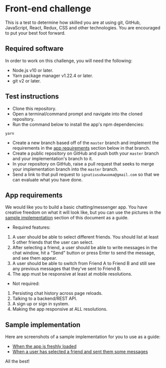 # Front-end challenge
This is a test to determine how skilled you are at using git, GitHub, JavaScript, React, Redux, CSS and other technologies. You are encouraged to put your best foot forward.

## Required software
In order to work on this challenge, you will need the following:
- Node.js v10 or later.
- Yarn package manager v1.22.4 or later.
- git v2 or later.

## Test instructions
- Clone this repository.
- Open a terminal/command prompt and navigate into the cloned repository.
- Run the command below to install the app's npm dependencies:
```
yarn
```
- Create a new branch based off of the `master` branch and implement the requirements in the [app requirements](#app-requirements) section below in that branch.
- Create a public repository on GitHub and push both your `master` branch and your implementation's branch to it.
- In your repository on GitHub, raise a pull request that seeks to merge your implementation branch into the `master` branch.
- Send a link to that pull request to `ignatiusukwuoma@gmail.com` so that we can evaluate what you have done.

## App requirements
We would like you to build a basic chatting/messenger app. You have creative freedom on what it will look like, but you can use the pictures in the [sample implementation](#sample-implementation) section of this document as a guide.

- Required features:
1. A user should be able to select different friends. You should list at least 5 other friends that the user can select.
1. After selecting a friend, a user should be able to write messages in the chat window, hit a "Send" button or press Enter to send the message, and see them appear.
1. A user should be able to switch from Friend A to Friend B and still see any previous messages that they've sent to Friend B.
1. The app must be responsive at least at mobile resolutions.

- Not required:
1. Persisting chat history across page reloads.
1. Talking to a backend/REST API.
1. A sign up or sign in system.
1. Making the app responsive at ALL resolutions.

## Sample implementation
Here are screenshots of a sample implementation for you to use as a guide:
- [When the app is freshly loaded](https://drive.google.com/file/d/11fnQIKE-CZUvZkBqcsi3BnFnXkgMntLI/view?usp=sharing)
- [When a user has selected a friend and sent them some messages](https://drive.google.com/file/d/1h5D3Sah57P6tbIv4uFuxh3SxwGGTNe4h/view?usp=sharing)

All the best!
